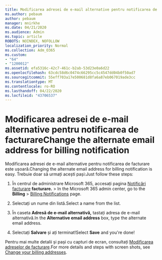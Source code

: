 ```yaml
---
title: Modificarea adresei de e-mail alternative pentru notificarea de facturare
ms.author: pebaum
author: pebaum
manager: mnirkhe
ms.date: 04/21/2020
ms.audience: Admin
ms.topic: article
ROBOTS: NOINDEX, NOFOLLOW
localization_priority: Normal
ms.collection: Adm_O365
ms.custom:
- "64"
- "1200012"
ms.assetid: efa5316c-42c7-461c-b2ab-53d23e0a6d22
ms.openlocfilehash: 63cdc58d6c0474c66295cc5c4547dd04b0f50ad7
ms.sourcegitcommit: 55eff703a17e500681d8fa6a87eb067019ade3cc
ms.translationtype: MT
ms.contentlocale: ro-RO
ms.lasthandoff: 04/22/2020
ms.locfileid: "43706537"
---
```

# <a name="change-the-alternate-email-address-for-billing-notification"></a><span data-ttu-id="58cd7-102">Modificarea adresei de e-mail alternative pentru notificarea de facturare</span><span class="sxs-lookup"><span data-stu-id="58cd7-102">Change the alternate email address for billing notification</span></span>

<span data-ttu-id="58cd7-103">Modificarea adresei de e-mail alternative pentru notificarea de facturare este ușoară.</span><span class="sxs-lookup"><span data-stu-id="58cd7-103">Changing the alternate email address for billing notification is easy.</span></span> <span data-ttu-id="58cd7-104">Trebuie doar să urmați acești pași:</span><span class="sxs-lookup"><span data-stu-id="58cd7-104">Just follow these steps:</span></span>
  
1. <span data-ttu-id="58cd7-105">În centrul de administrare Microsoft 365, accesați pagina [Notificări facturare](https://go.microsoft.com/fwlink/p/?linkid=853212) **facturare.** \>  </span><span class="sxs-lookup"><span data-stu-id="58cd7-105">In the Microsoft 365 admin center, go to the **Billing** \>  [Billing Notifications](https://go.microsoft.com/fwlink/p/?linkid=853212) page.</span></span>

2. <span data-ttu-id="58cd7-106">Selectați un nume din listă.</span><span class="sxs-lookup"><span data-stu-id="58cd7-106">Select a name from the list.</span></span>

3. <span data-ttu-id="58cd7-107">În caseta **Adresă de e-mail alternativă,** tastați adresa de e-mail alternativă.</span><span class="sxs-lookup"><span data-stu-id="58cd7-107">In the **Alternative email address** box, type the alternate email address.</span></span>

4. <span data-ttu-id="58cd7-108">Selectați **Salvare** și ați terminat!</span><span class="sxs-lookup"><span data-stu-id="58cd7-108">Select **Save** and you're done!</span></span>

<span data-ttu-id="58cd7-109">Pentru mai multe detalii și pași cu capturi de ecran, consultați [Modificarea adreselor de facturare](https://docs.microsoft.com/office365/admin/subscriptions-and-billing/change-your-billing-addresses).</span><span class="sxs-lookup"><span data-stu-id="58cd7-109">For more details and steps with screen shots, see [Change your billing addresses](https://docs.microsoft.com/office365/admin/subscriptions-and-billing/change-your-billing-addresses).</span></span>
  